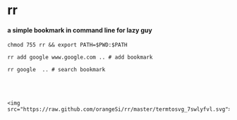 # rr
#### a simple bookmark in command line for lazy guy
```
chmod 755 rr && export PATH=$PWD:$PATH

rr add google www.google.com .. # add bookmark

rr google  .. # search bookmark

```
<br><br>
<p align="center">

    <img src="https://raw.github.com/orangeSi/rr/master/termtosvg_7swlyfvl.svg">
</p>

